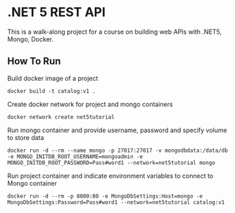 # .NET 5 REST API

This is a walk-along project for a course on building web APIs with .NET5, Mongo, Docker.

## How To Run

Build docker image of a project

`docker build -t catalog:v1 .`

Create docker network for project and mongo containers

`docker network create net5tutorial`

Run mongo container and provide username, password and specify volume to store data

`docker run -d --rm --name mongo -p 27017:27017 -v mongodbdata:/data/db -e MONGO_INITDB_ROOT_USERNAME=mongoadmin -e MONGO_INITDB_ROOT_PASSWORD=Pass#word1 --network=net5tutorial mongo`

Run project container and indicate environment variables to connect to Mongo container

`docker run -d --rm -p 8080:80 -e MongoDbSettings:Host=mongo -e MongoDbSettings:Password=Pass#word1 --network=net5tutorial catalog:v1`
